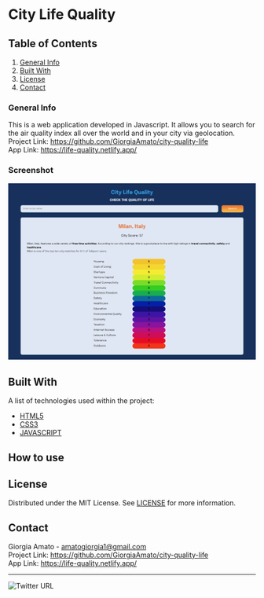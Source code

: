# City Life Quality 

## Table of Contents
1. [General Info](#general-info)
2. [Built With](#built-with)
3. [License](#license)
4. [Contact](#contact)


### General Info
This is a web application developed in Javascript. It allows you to search for the air quality index all over the world and in your city via geolocation. <br> 
Project Link: https://github.com/GiorgiaAmato/city-quality-life <br>
App Link: https://life-quality.netlify.app/ <br>

### Screenshot
![Image text](img/citylifequalityapp.png)

## Built With
A list of technologies used within the project:
* [HTML5](https://developer.mozilla.org/it/docs/Web/HTML)
* [CSS3](https://developer.mozilla.org/it/docs/Web/CSS)
* [JAVASCRIPT](https://developer.mozilla.org/it/docs/Web/JavaScript)

## How to use


## License
Distributed under the MIT License. See [LICENSE](https://github.com/GiorgiaAmato/city-quality-life/blob/0f37aa56921738b14de6d2fd7b0e1b23c122c9be/LICENSE) for more information.

## Contact
Giorgia Amato - amatogiorgia1@gmail.com <br>
Project Link: https://github.com/GiorgiaAmato/city-quality-life <br>
App Link: https://life-quality.netlify.app/<br>
***
![Twitter URL](https://img.shields.io/twitter/url?style=social&url=https%3A%2F%2Ftwitter.com%2FGiorgia_Amato_)
